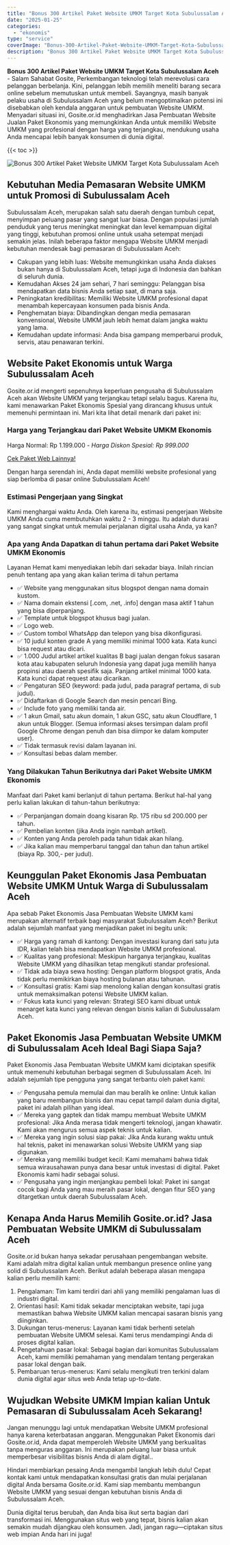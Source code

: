 ```yaml
---
title: "Bonus 300 Artikel Paket Website UMKM Target Kota Subulussalam Aceh"
date: "2025-01-25"
categories: 
  - "ekonomis"
type: "service"
coverImage: "Bonus-300-Artikel-Paket-Website-UMKM-Target-Kota-Subulussalam-Aceh.png"
description: "Bonus 300 Artikel Paket Website UMKM Target Kota Subulussalam Aceh. Dunia digital terus berubah, dan Anda bisa ikut serta bagian dari transformasi ini. Mengg..."
---
```


**Bonus 300 Artikel Paket Website UMKM Target Kota Subulussalam Aceh** - Salam Sahabat Gosite, Perkembangan teknologi telah merevolusi cara pelanggan berbelanja. Kini, pelanggan lebih memilih meneliti barang secara online sebelum memutuskan untuk membeli. Sayangnya, masih banyak pelaku usaha di Subulussalam Aceh yang belum mengoptimalkan potensi ini disebabkan oleh kendala anggaran untuk pembuatan Website UMKM. Menyadari situasi ini, Gosite.or.id menghadirkan Jasa Pembuatan Website Jualan Paket Ekonomis yang memungkinkan Anda untuk memiliki Website UMKM yang profesional dengan harga yang terjangkau, mendukung usaha Anda mencapai lebih banyak konsumen di dunia digital.

{{< toc >}}

![Bonus 300 Artikel Paket Website UMKM Target Kota Subulussalam Aceh](/images/ekonomis/Bonus-300-Artikel-Paket-Website-UMKM-Target-Kota-Subulussalam-Aceh.png)

## Kebutuhan Media Pemasaran Website UMKM untuk Promosi di Subulussalam Aceh

Subulussalam Aceh, merupakan salah satu daerah dengan tumbuh cepat, menyimpan peluang pasar yang sangat luar biasa. Dengan populasi jumlah penduduk yang terus meningkat meningkat dan level kemampuan digital yang tinggi, kebutuhan promosi online untuk usaha setempat menjadi semakin jelas. Inilah beberapa faktor mengapa Website UMKM menjadi kebutuhan mendesak bagi pemasaran di Subulussalam Aceh:

- Cakupan yang lebih luas: Website memungkinkan usaha Anda diakses bukan hanya di Subulussalam Aceh, tetapi juga di Indonesia dan bahkan di seluruh dunia.
- Kemudahan Akses 24 jam sehari, 7 hari seminggu: Pelanggan bisa mendapatkan data bisnis Anda setiap saat, di mana saja.
- Peningkatan kredibilitas: Memiliki Website UMKM profesional dapat menambah kepercayaan konsumen pada bisnis Anda.
- Penghematan biaya: Dibandingkan dengan media pemasaran konvensional, Website UMKM jauh lebih hemat dalam jangka waktu yang lama.
- Kemudahan update informasi: Anda bisa gampang memperbarui produk, servis, atau penawaran terkini.

## Website Paket Ekonomis untuk Warga Subulussalam Aceh

Gosite.or.id mengerti sepenuhnya keperluan pengusaha di Subulussalam Aceh akan Website UMKM yang terjangkau tetapi selalu bagus. Karena itu, kami menawarkan Paket Ekonomis Spesial yang dirancang khusus untuk memenuhi permintaan ini. Mari kita lihat detail menarik dari paket ini:

### Harga yang Terjangkau dari Paket Website UMKM Ekonomis

<a class="cta-button">Harga Normal: Rp 1.199.000 - <em>Harga Diskon Spesial: Rp 999.000</em></a>

<a href="/jasa-web/" class="cta-button">Cek Paket Web Lainnya!</a>

Dengan harga serendah ini, Anda dapat memiliki website profesional yang siap berlomba di pasar online Subulussalam Aceh!

### Estimasi Pengerjaan yang Singkat

Kami menghargai waktu Anda. Oleh karena itu, estimasi pengerjaan Website UMKM Anda cuma membutuhkan waktu 2 - 3 minggu. Itu adalah durasi yang sangat singkat untuk memulai perjalanan digital usaha Anda, ya kan?

### Apa yang Anda Dapatkan di tahun pertama dari Paket Website UMKM Ekonomis

Layanan Hemat kami menyediakan lebih dari sekadar biaya. Inilah rincian penuh tentang apa yang akan kalian terima di tahun pertama

- ✅ Website yang menggunakan situs blogspot dengan nama domain kustom.
- ✅ Nama domain ekstensi \[.com, .net, .info\] dengan masa aktif 1 tahun yang bisa diperpanjang.
- ✅ Template untuk blogspot khusus bagi jualan.
- ✅ Logo web.
- ✅ Custom tombol WhatsApp dan telepon yang bisa dikonfigurasi.
- ✅ 10 judul konten grade A yang memiliki minimal 1000 kata. Kata kunci bisa request atau dicari.
- ✅ 1.000 Judul artikel artikel kualitas B bagi jualan dengan fokus sasaran kota atau kabupaten seluruh Indonesia yang dapat juga memilih hanya propinsi atau daerah spesifik saja. Panjang artikel minimal 1000 kata. Kata kunci dapat request atau dicarikan.
- ✅ Pengaturan SEO (keyword: pada judul, pada paragraf pertama, di sub judul).
- ✅ Didaftarkan di Google Search dan mesin pencari Bing.
- ✅ Include foto yang memiliki tanda air.
- ✅ 1 akun Gmail, satu akun domain, 1 akun GSC, satu akun Cloudflare, 1 akun untuk Blogger. (Semua informasi akses tersimpan dalam profil Google Chrome dengan penuh dan bisa diimpor ke dalam komputer user).
- ✅ Tidak termasuk revisi dalam layanan ini.
- ✅ Konsultasi bebas dalam member.

### Yang Dilakukan Tahun Berikutnya dari Paket Website UMKM Ekonomis

Manfaat dari Paket kami berlanjut di tahun pertama. Berikut hal-hal yang perlu kalian lakukan di tahun-tahun berikutnya:

- ✅ Perpanjangan domain doang kisaran Rp. 175 ribu sd 200.000 per tahun.
- ✅ Pembelian konten (jika Anda ingin nambah artikel).
- ✅ Konten yang Anda peroleh pada tahun tidak akan hilang.
- ✅ Jika kalian mau memperbarui tanggal dan tahun dan tahun artikel (biaya Rp. 300,- per judul).

## Keunggulan Paket Ekonomis Jasa Pembuatan Website UMKM Untuk Warga di Subulussalam Aceh

Apa sebab Paket Ekonomis Jasa Pembuatan Website UMKM kami merupakan alternatif terbaik bagi masyarakat Subulussalam Aceh? Berikut adalah sejumlah manfaat yang menjadikan paket ini begitu unik:

- ✅ Harga yang ramah di kantong: Dengan investasi kurang dari satu juta IDR, kalian telah bisa mendapatkan Website UMKM profesional.
- ✅ Kualitas yang profesional: Meskipun harganya terjangkau, kualitas Website UMKM yang dihasilkan tetap mengikuti standar profesional.
- ✅ Tidak ada biaya sewa hosting: Dengan platform blogspot gratis, Anda tidak perlu memikirkan biaya hosting bulanan atau tahunan.
- ✅ Konsultasi gratis: Kami siap menolong kalian dengan konsultasi gratis untuk memaksimalkan potensi Website UMKM kalian.
- ✅ Fokus kata kunci yang relevan: Strategi SEO kami dibuat untuk menarget kata kunci yang relevan dengan bisnis kalian di Subulussalam Aceh.

## Paket Ekonomis Jasa Pembuatan Website UMKM di Subulussalam Aceh Ideal Bagi Siapa Saja?

Paket Ekonomis Jasa Pembuatan Website UMKM kami diciptakan spesifik untuk memenuhi kebutuhan berbagai segmen di Subulussalam Aceh. Ini adalah sejumlah tipe pengguna yang sangat terbantu oleh paket kami:

- ✅ Pengusaha pemula memulai dan mau beralih ke online: Untuk kalian yang baru membangun bisnis dan mau cepat tampil dalam dunia digital, paket ini adalah pilihan yang ideal.
- ✅ Mereka yang gaptek dan tidak mampu membuat Website UMKM profesional: Jika Anda merasa tidak mengerti teknologi, jangan khawatir. Kami akan mengurus semua aspek teknis untuk kalian.
- ✅ Mereka yang ingin solusi siap pakai: Jika Anda kurang waktu untuk hal teknis, paket ini menawarkan solusi Website UMKM yang siap digunakan.
- ✅ Mereka yang memiliki budget kecil: Kami memahami bahwa tidak semua wirausahawan punya dana besar untuk investasi di digital. Paket Ekonomis kami hadir sebagai solusi.
- ✅ Pengusaha yang ingin menjangkau pembeli lokal: Paket ini sangat cocok bagi Anda yang mau meraih pasar lokal, dengan fitur SEO yang ditargetkan untuk daerah Subulussalam Aceh.

## Kenapa Anda Harus Memilih Gosite.or.id? Jasa Pembuatan Website UMKM di Subulussalam Aceh

Gosite.or.id bukan hanya sekadar perusahaan pengembangan website. Kami adalah mitra digital kalian untuk membangun presence online yang solid di Subulussalam Aceh. Berikut adalah beberapa alasan mengapa kalian perlu memilih kami:

1. Pengalaman: Tim kami terdiri dari ahli yang memiliki pengalaman luas di industri digital.
2. Orientasi hasil: Kami tidak sekadar menciptakan website, tapi juga memastikan bahwa Website UMKM kalian mencapai sasaran bisnis yang diinginkan.
3. Dukungan terus-menerus: Layanan kami tidak berhenti setelah pembuatan Website UMKM selesai. Kami terus mendampingi Anda di proses digital kalian.
4. Pengetahuan pasar lokal: Sebagai bagian dari komunitas Subulussalam Aceh, kami memiliki pemahaman yang mendalam tentang pergerakan pasar lokal dengan baik.
5. Pembaruan terus-menerus: Kami selalu mengikuti tren terkini dalam dunia digital agar situs web Anda tetap up-to-date.

## Wujudkan Website UMKM Impian kalian Untuk Pemasaran di Subulussalam Aceh Sekarang!

Jangan menunggu lagi untuk mendapatkan Website UMKM profesional hanya karena keterbatasan anggaran. Menggunakan Paket Ekonomis dari Gosite.or.id, Anda dapat memperoleh Website UMKM yang berkualitas tanpa menguras anggaran. Ini merupakan peluang luar biasa untuk memperbesar visibilitas bisnis Anda di alam digital..

Hindari membiarkan pesaing Anda mengambil langkah lebih dulu! Cepat kontak kami untuk mendapatkan konsultasi gratis dan mulai perjalanan digital Anda bersama Gosite.or.id. Kami siap membantu membangun Website UMKM yang sesuai dengan kebutuhan bisnis Anda di Subulussalam Aceh.

Dunia digital terus berubah, dan Anda bisa ikut serta bagian dari transformasi ini. Menggunakan situs web yang tepat, bisnis kalian akan semakin mudah dijangkau oleh konsumen. Jadi, jangan ragu—ciptakan situs web impian Anda hari ini juga!